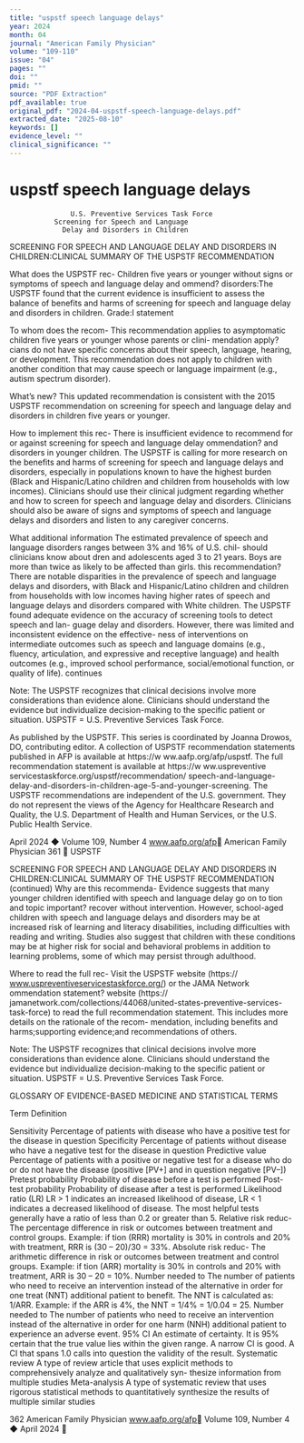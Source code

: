 ```yaml
---
title: "uspstf speech language delays"
year: 2024
month: 04
journal: "American Family Physician"
volume: "109-110"
issue: "04"
pages: ""
doi: ""
pmid: ""
source: "PDF Extraction"
pdf_available: true
original_pdf: "2024-04-uspstf-speech-language-delays.pdf"
extracted_date: "2025-08-10"
keywords: []
evidence_level: ""
clinical_significance: ""
---
```


# uspstf speech language delays

                   U.S. Preventive Services Task Force
               Screening for Speech and Language
                 Delay and Disorders in Children
   SCREENING FOR SPEECH AND LANGUAGE DELAY AND DISORDERS IN
   CHILDREN:​CLINICAL SUMMARY OF THE USPSTF RECOMMENDATION

   What does the USPSTF rec-          Children five years or younger without signs or symptoms of speech and language delay and
   ommend?                            disorders:​
                                      The USPSTF found that the current evidence is insufficient to assess the balance of benefits and
                                      harms of screening for speech and language delay and disorders in children.
                                      Grade:​I statement

   To whom does the recom-            This recommendation applies to asymptomatic children five years or younger whose parents or clini-
   mendation apply?                   cians do not have specific concerns about their speech, language, hearing, or development.
                                      This recommendation does not apply to children with another condition that may cause speech or
                                      language impairment (e.g., autism spectrum disorder).

   What’s new?                        This updated recommendation is consistent with the 2015 USPSTF recommendation on screening for
                                      speech and language delay and disorders in children five years or younger.

   How to implement this rec-         There is insufficient evidence to recommend for or against screening for speech and language delay
   ommendation?                       and disorders in younger children. The USPSTF is calling for more research on the benefits and harms
                                      of screening for speech and language delays and disorders, especially in populations known to have
                                      the highest burden (Black and Hispanic/Latino children and children from households with low
                                      incomes).
                                      Clinicians should use their clinical judgment regarding whether and how to screen for speech and
                                      language delay and disorders. Clinicians should also be aware of signs and symptoms of speech and
                                      language delays and disorders and listen to any caregiver concerns.

   What additional information        The estimated prevalence of speech and language disorders ranges between 3% and 16% of U.S. chil-
   should clinicians know about       dren and adolescents aged 3 to 21 years. Boys are more than twice as likely to be affected than girls.
   this recommendation?               There are notable disparities in the prevalence of speech and language delays and disorders, with
                                      Black and Hispanic/Latino children and children from households with low incomes having higher
                                      rates of speech and language delays and disorders compared with White children.
                                      The USPSTF found adequate evidence on the accuracy of screening tools to detect speech and lan-
                                      guage delay and disorders. However, there was limited and inconsistent evidence on the effective-
                                      ness of interventions on intermediate outcomes such as speech and language domains (e.g., fluency,
                                      articulation, and expressive and receptive language) and health outcomes (e.g., improved school
                                      performance, social/emotional function, or quality of life).
                                                                                                                                        continues

   Note:​ The USPSTF recognizes that clinical decisions involve more considerations than evidence alone. Clinicians should understand the evidence
   but individualize decision-making to the specific patient or situation.
   USPSTF = U.S. Preventive Services Task Force.




  As published by the USPSTF.
  This series is coordinated by Joanna Drowos, DO, contributing editor.
  A collection of USPSTF recommendation statements published in AFP is available at https://​w ww.aafp.org/afp/uspstf.
  The full recommendation statement is available at https://​w ww.uspreventive​services​task​force.org/uspstf/recommendation/
  speech-and-language-delay-and-disorders-in-children-age-5-and-younger-screening.
  The USPSTF recommendations are independent of the U.S. government. They do not represent the views of the Agency for
  Healthcare Research and Quality, the U.S. Department of Health and Human Services, or the U.S. Public Health Service.



April 2024 ◆ Volume 109, Number 4                            www.aafp.org/afp                                   American Family Physician 361
                                                                    USPSTF



   SCREENING FOR SPEECH AND LANGUAGE DELAY AND DISORDERS IN
   CHILDREN:​CLINICAL SUMMARY OF THE USPSTF RECOMMENDATION (continued)
   Why are this recommenda-           Evidence suggests that many younger children identified with speech and language delay go on to
   tion and topic important?          recover without intervention.
                                      However, school-aged children with speech and language delays and disorders may be at increased
                                      risk of learning and literacy disabilities, including difficulties with reading and writing. Studies also
                                      suggest that children with these conditions may be at higher risk for social and behavioral problems
                                      in addition to learning problems, some of which may persist through adulthood.

   Where to read the full rec-        Visit the USPSTF website (https://​www.uspreventive​services​task​force.org/) or the JAMA Network
   ommendation statement?             website (https://​jamanetwork.com/collections/44068/united-states-preventive-services-task-force)
                                      to read the full recommendation statement. This includes more details on the rationale of the recom-
                                      mendation, including benefits and harms;​supporting evidence;​and recommendations of others.

   Note:​ The USPSTF recognizes that clinical decisions involve more considerations than evidence alone. Clinicians should understand the evidence
   but individualize decision-making to the specific patient or situation.
   USPSTF = U.S. Preventive Services Task Force.




   GLOSSARY OF EVIDENCE-BASED MEDICINE AND STATISTICAL TERMS

   Term                       Definition

   Sensitivity               Percentage of patients with disease who have a positive test for the disease in question
   Specificity               Percentage of patients without disease who have a negative test for the disease in question
   Predictive value          Percentage of patients with a positive or negative test for a disease who do or do not have the disease
   (positive [PV+] and       in question
   negative [PV–])
   Pretest probability       Probability of disease before a test is performed
   Post-test probability     Probability of disease after a test is performed
   Likelihood ratio (LR)     LR > 1 indicates an increased likelihood of disease, LR < 1 indicates a decreased likelihood of disease.
                             The most helpful tests generally have a ratio of less than 0.2 or greater than 5.
   Relative risk reduc-      The percentage difference in risk or outcomes between treatment and control groups. Example: if
   tion (RRR)                mortality is 30% in controls and 20% with treatment, RRR is (30 – 20)/30 = 33%.
   Absolute risk reduc-      The arithmetic difference in risk or outcomes between treatment and control groups. Example: if
   tion (ARR)                mortality is 30% in controls and 20% with treatment, ARR is 30 – 20 = 10%.
   Number needed to          The number of patients who need to receive an intervention instead of the alternative in order for one
   treat (NNT)               additional patient to benefit. The NNT is calculated as: 1/ARR. Example: if the ARR is 4%, the NNT =
                             1/4% = 1/0.04 = 25.
   Number needed to          The number of patients who need to receive an intervention instead of the alternative in order for one
   harm (NNH)                additional patient to experience an adverse event.
   95% CI                    An estimate of certainty. It is 95% certain that the true value lies within the given range. A narrow CI is
                             good. A CI that spans 1.0 calls into question the validity of the result.
   Systematic review         A type of review article that uses explicit methods to comprehensively analyze and qualitatively syn-
                             thesize information from multiple studies
   Meta-analysis             A type of systematic review that uses rigorous statistical methods to quantitatively synthesize the
                             results of multiple similar studies



362 American Family Physician                                www.aafp.org/afp                                  Volume 109, Number 4 ◆ April 2024
